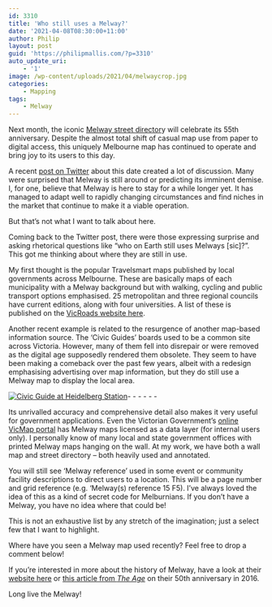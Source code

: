 ```yaml
---
id: 3310
title: 'Who still uses a Melway?'
date: '2021-04-08T08:30:00+11:00'
author: Philip
layout: post
guid: 'https://philipmallis.com/?p=3310'
auto_update_uri:
    - '1'
image: /wp-content/uploads/2021/04/melwaycrop.jpg
categories:
    - Mapping
tags:
    - Melway
---
```


Next month, the iconic [Melway street director](http://melway.com.au/)y will celebrate its 55th anniversary. Despite the almost total shift of casual map use from paper to digital access, this uniquely Melbourne map has continued to operate and bring joy to its users to this day.

A recent [post on Twitter](https://twitter.com/dmejiacanales/status/1378518650068463617) about this date created a lot of discussion. Many were surprised that Melway is still around or predicting its imminent demise. I, for one, believe that Melway is here to stay for a while longer yet. It has managed to adapt well to rapidly changing circumstances and find niches in the market that continue to make it a viable operation.

But that’s not what I want to talk about here.

Coming back to the Twitter post, there were those expressing surprise and asking rhetorical questions like “who on Earth still uses Melways \[sic\]?”. This got me thinking about where they are still in use.

My first thought is the popular Travelsmart maps published by local governments across Melbourne. These are basically maps of each municipality with a Melway background but with walking, cycling and public transport options emphasised. 25 metropolitan and three regional councils have current editions, along with four universities. A list of these is published on the [VicRoads website here](https://www.vicroads.vic.gov.au/traffic-and-road-use/cycling/bicycle-route-maps).

Another recent example is related to the resurgence of another map-based information source. The ‘Civic Guides’ boards used to be a common site across Victoria. However, many of them fell into disrepair or were removed as the digital age supposedly rendered them obsolete. They seem to have been making a comeback over the past few years, albeit with a redesign emphasising advertising over map information, but they do still use a Melway map to display the local area.

[![Civic Guide at Heidelberg Station](https://live.staticflickr.com/65535/49749122602_4a2821d20a.jpg)](https://www.flickr.com/photos/philipmallis/49749122602/ "Civic Guide at Heidelberg Station")<script async="" charset="utf-8" src="//embedr.flickr.com/assets/client-code.js"></script>- - - - - -

Its unrivalled accuracy and comprehensive detail also makes it very useful for government applications. Even the Victorian Government’s [online VicMap portal](https://www.delwp.vic.gov.au/__data/assets/pdf_file/0031/49774/VicmapIndex_v4-1_Web-.pdf) has Melway maps licensed as a data layer (for internal users only). I personally know of many local and state government offices with printed Melway maps hanging on the wall. At my work, we have both a wall map and street directory – both heavily used and annotated.

You will still see ‘Melway reference’ used in some event or community facility descriptions to direct users to a location. This will be a page number and grid reference (e.g. ‘Melway(s) reference 15 F5). I’ve always loved the idea of this as a kind of secret code for Melburnians. If you don’t have a Melway, you have no idea where that could be!

This is not an exhaustive list by any stretch of the imagination; just a select few that I want to highlight.

Where have you seen a Melway map used recently? Feel free to drop a comment below!

If you’re interested in more about the history of Melway, have a look at their [website here](https://www.melway.com.au/pages/melway-history) or [this article from *The Age*](https://www.smh.com.au/entertainment/the-melways-is-turning-50-but-will-melbournes-backseat-bible-survive-the-gps-20160413-go5cvn.html) on their 50th anniversary in 2016.

Long live the Melway!
